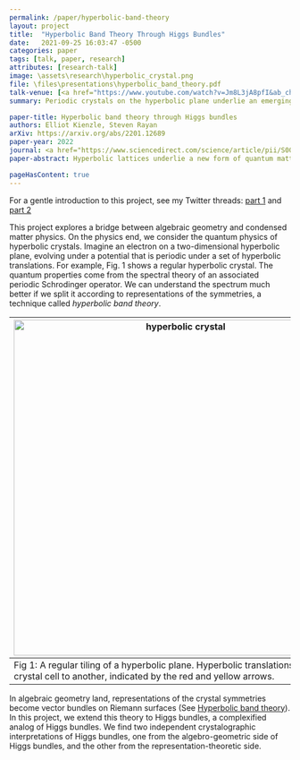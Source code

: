 ```yaml
---
permalink: /paper/hyperbolic-band-theory
layout: project 
title:  "Hyperbolic Band Theory Through Higgs Bundles"
date:   2021-09-25 16:03:47 -0500
categories: paper
tags: [talk, paper, research]
attributes: [research-talk]
image: \assets\research\hyperbolic_crystal.png
file: \files\presentations\hyperbolic_band_theory.pdf
talk-venue: [<a href="https://www.youtube.com/watch?v=Jm8L3jA8pfI&ab_channel=ElliotKienzle">Geometry and Mathematical Physics Seminar at the University of Saskatchewan</a>, JMM 2022 AMS Contributed Paper Session, <a href = "https://www.msri.org/seminars/26865">MSRI gauge theory graduate student seminar</a>]
summary: Periodic crystals on the hyperbolic plane underlie an emerging bridge between condensed matter physics and algebraic geometry. Mathematically, hyperbolic crystals prompt us to study the spectrum of the hyperbolic laplacian plus a potential which is periodic under some hyperbolic lattice. Motivated by band theory, the space of functions splits into representations of the hyperbolic lattice, decomposing the spectrum into "bands" over the moduli space of such representations. Geometrically, these bands are the spectrum of the laplacian of a flat connection on the associated Riemann surface, graphed over the moduli space of such connections.  After introducing this, I will discuss my own work (joint with Steve Rayan) incorporating Higgs bundles into the story.  Higgs bundles enjoy a couple natural spectral-theoretic interpretations, first appearing from complex representations, and second encoding symmetries of the underlying hyperbolic lattice. Time permitting, I'll daydream about how Higgs bundles might weave hyperbolic crystals into a web of ideas across mathematics and physics.

paper-title: Hyperbolic band theory through Higgs bundles
authors: Elliot Kienzle, Steven Rayan
arXiv: https://arxiv.org/abs/2201.12689
paper-year: 2022
journal: <a href="https://www.sciencedirect.com/science/article/pii/S0001870822004819">Advances in Mathematics</a>
paper-abstract: Hyperbolic lattices underlie a new form of quantum matter with potential applications to quantum computing and simulation and which, to date, have been engineered artificially. A corresponding hyperbolic band theory has emerged, extending 2-dimensional Euclidean band theory in a natural way to higher-genus configuration spaces. Attempts to develop the hyperbolic analogue of Bloch's theorem have revealed an intrinsic role for algebro-geometric moduli spaces, notably those of stable bundles on a curve. We expand this picture to include Higgs bundles, which enjoy natural interpretations in the context of band theory. First, their spectral data encodes a crystal lattice and momentum, providing a framework for symmetric hyperbolic crystals. Second, they act as a complex analogue of crystal momentum. As an application, we elicit a new perspective on Euclidean band theory. Finally, we speculate on potential interactions of hyperbolic band theory, facilitated by Higgs bundles, with other themes in mathematics and physics.

pageHasContent: true
---
```

<style>
img {
  display: block;
  margin-left: auto;
  margin-right: auto;
}
</style>

For a gentle introduction to this project,  see my Twitter threads: [part 1](https://twitter.com/chessapigbay/status/1488375642391470081) and [part 2](https://twitter.com/chessapigbay/status/1489733324054704128)
  

  
This project explores a bridge between algebraic geometry and condensed matter physics. On the physics end, we consider the quantum physics of hyperbolic crystals. Imagine an electron on a two-dimensional hyperbolic plane, evolving under a potential that is periodic under a set of hyperbolic translations. For example, Fig. 1 shows a regular hyperbolic crystal. The quantum properties come from the spectral theory of an associated periodic Schrodinger operator. We can understand the spectrum much better if we split it according to representations of the symmetries, a technique called *hyperbolic band theory*.

|<img src="/assets/research/hyperbolic_crystal.png" alt="hyperbolic crystal" width="600"  />   |
| -- |
|  Fig 1: A regular tiling of a hyperbolic plane. Hyperbolic translations move one crystal cell to another, indicated by the red and yellow arrows.| 

In algebraic geometry land, representations of the crystal symmetries become vector bundles on Riemann surfaces (See [Hyperbolic band theory](https://www.science.org/doi/10.1126/sciadv.abe9170)). In this project, we extend this theory to Higgs bundles, a complexified analog of Higgs bundles. We find two independent crystalographic interpretations of Higgs bundles, one from the algebro-geometric side of Higgs bundles, and the other from the representation-theoretic side.

